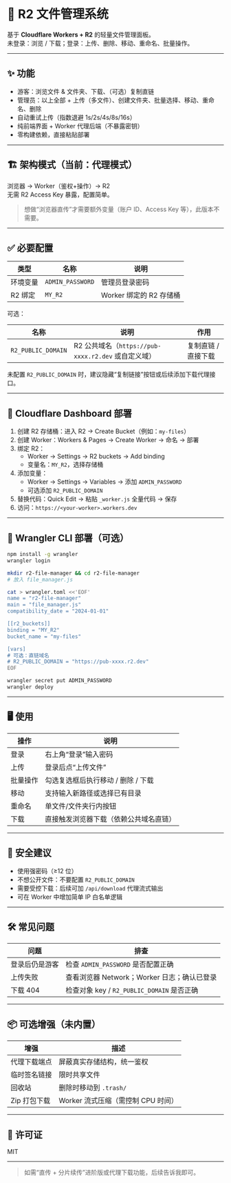 # 🚀 R2 文件管理系统

基于 **Cloudflare Workers + R2** 的轻量文件管理面板。  
未登录：浏览 / 下载；登录：上传、删除、移动、重命名、批量操作。

---

## ✨ 功能

- 游客：浏览文件 & 文件夹、下载、（可选）复制直链
- 管理员：以上全部 + 上传（多文件）、创建文件夹、批量选择、移动、重命名、删除
- 自动重试上传（指数退避 1s/2s/4s/8s/16s）
- 纯前端界面 + Worker 代理后端（不暴露密钥）
- 零构建依赖，直接粘贴部署

---

## 🏗 架构模式（当前：代理模式）

浏览器 → Worker（鉴权+操作）→ R2  
无需 R2 Access Key 暴露，配置简单。

> 想做“浏览器直传”才需要额外变量（账户 ID、Access Key 等），此版本不需要。

---

## ✅ 必要配置

| 类型 | 名称 | 说明 |
|------|------|------|
| 环境变量 | `ADMIN_PASSWORD` | 管理员登录密码 |
| R2 绑定 | `MY_R2` | Worker 绑定的 R2 存储桶 |

可选：

| 名称 | 说明 | 作用 |
|------|------|------|
| `R2_PUBLIC_DOMAIN` | R2 公共域名（`https://pub-xxxx.r2.dev` 或自定义域） | 复制直链 / 直接下载 |

未配置 `R2_PUBLIC_DOMAIN` 时，建议隐藏“复制链接”按钮或后续添加下载代理接口。

---

## 🚀 Cloudflare Dashboard 部署

1. 创建 R2 存储桶：进入 R2 → Create Bucket（例如：`my-files`）
2. 创建 Worker：Workers & Pages → Create Worker → 命名 → 部署
3. 绑定 R2：
   - Worker → Settings → R2 buckets → Add binding
   - 变量名：`MY_R2`，选择存储桶
4. 添加变量：
   - Worker → Settings → Variables → 添加 `ADMIN_PASSWORD`
   - 可选添加 `R2_PUBLIC_DOMAIN`
5. 替换代码：Quick Edit → 粘贴 `_worker.js` 全量代码 → 保存
6. 访问：`https://<your-worker>.workers.dev`

---

## 🧪 Wrangler CLI 部署（可选）

```bash
npm install -g wrangler
wrangler login

mkdir r2-file-manager && cd r2-file-manager
# 放入 file_manager.js

cat > wrangler.toml <<'EOF'
name = "r2-file-manager"
main = "file_manager.js"
compatibility_date = "2024-01-01"

[[r2_buckets]]
binding = "MY_R2"
bucket_name = "my-files"

[vars]
# 可选：直链域名
# R2_PUBLIC_DOMAIN = "https://pub-xxxx.r2.dev"
EOF

wrangler secret put ADMIN_PASSWORD
wrangler deploy
```

---

## 🖥 使用

| 操作 | 说明 |
|------|------|
| 登录 | 右上角“登录”输入密码 |
| 上传 | 登录后点“上传文件” |
| 批量操作 | 勾选复选框后执行移动 / 删除 / 下载 |
| 移动 | 支持输入新路径或选择已有目录 |
| 重命名 | 单文件/文件夹行内按钮 |
| 下载 | 直接触发浏览器下载（依赖公共域名直链） |

---

## 🔐 安全建议

- 使用强密码（≥12 位）
- 不想公开文件：不要配置 `R2_PUBLIC_DOMAIN`
- 需要受控下载：后续可加 `/api/download` 代理流式输出
- 可在 Worker 中增加简单 IP 白名单逻辑

---

## 🛠 常见问题

| 问题 | 排查 |
|------|------|
| 登录后仍是游客 | 检查 `ADMIN_PASSWORD` 是否配置正确 |
| 上传失败 | 查看浏览器 Network；Worker 日志；确认已登录 |
| 下载 404 | 检查对象 key / `R2_PUBLIC_DOMAIN` 是否正确 |

---

## 📦 可选增强（未内置）

| 增强 | 描述 |
|------|------|
| 代理下载端点 | 屏蔽真实存储结构，统一鉴权 |
| 临时签名链接 | 限时共享文件 |
| 回收站 | 删除时移动到 `.trash/` |
| Zip 打包下载 | Worker 流式压缩（需控制 CPU 时间） |

---

## 📄 许可证

MIT

---

> 如需“直传 + 分片续传”进阶版或代理下载功能，后续告诉我即可。
